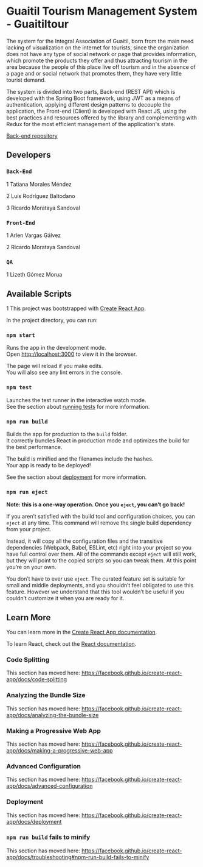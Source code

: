 # Guaitil Tourism Management System - Guaitiltour

The system for the Integral Association of Guaitil, born from the main need lacking of visualization on the internet for tourists, since the organization does not have any type of social network or page that provides information, which promote the products they offer and thus attracting tourism in the area because the people of this place live off tourism and in the absence of a page and or social network that promotes them, they have very little tourist demand.

The system is divided into two parts, Back-end (REST API) which is developed with the Spring Boot framework, using JWT as a means of authentication, applying different design patterns to decouple the application, the Front-end (Client) is developed with React JS, using the best practices and resources offered by the library and complementing with Redux for the most efficient management of the application's state.

[Back-end repository](https://github.com/Crowp/guaitil-server.git)

## Developers

### `Back-End`
1
Tatiana Morales Méndez

2
Luis Rodríguez Baltodano

3
Ricardo Morataya Sandoval


### `Front-End`
1
Arlen Vargas Gálvez

2
Ricardo Morataya Sandoval


### `QA`

1
Lizeth Gómez Morua


## Available Scripts

1
This project was bootstrapped with [Create React App](https://github.com/facebook/create-react-app).

In the project directory, you can run:

### `npm start`

Runs the app in the development mode.<br>
Open [http://localhost:3000](http://localhost:3000) to view it in the browser.

The page will reload if you make edits.<br>
You will also see any lint errors in the console.

### `npm test`

Launches the test runner in the interactive watch mode.<br>
See the section about [running tests](https://facebook.github.io/create-react-app/docs/running-tests) for more information.

### `npm run build`

Builds the app for production to the `build` folder.<br>
It correctly bundles React in production mode and optimizes the build for the best performance.

The build is minified and the filenames include the hashes.<br>
Your app is ready to be deployed!

See the section about [deployment](https://facebook.github.io/create-react-app/docs/deployment) for more information.

### `npm run eject`

**Note: this is a one-way operation. Once you `eject`, you can’t go back!**

If you aren’t satisfied with the build tool and configuration choices, you can `eject` at any time. This command will remove the single build dependency from your project.

Instead, it will copy all the configuration files and the transitive dependencies (Webpack, Babel, ESLint, etc) right into your project so you have full control over them. All of the commands except `eject` will still work, but they will point to the copied scripts so you can tweak them. At this point you’re on your own.

You don’t have to ever use `eject`. The curated feature set is suitable for small and middle deployments, and you shouldn’t feel obligated to use this feature. However we understand that this tool wouldn’t be useful if you couldn’t customize it when you are ready for it.

## Learn More

You can learn more in the [Create React App documentation](https://facebook.github.io/create-react-app/docs/getting-started).

To learn React, check out the [React documentation](https://reactjs.org/).

### Code Splitting

This section has moved here: https://facebook.github.io/create-react-app/docs/code-splitting

### Analyzing the Bundle Size

This section has moved here: https://facebook.github.io/create-react-app/docs/analyzing-the-bundle-size

### Making a Progressive Web App

This section has moved here: https://facebook.github.io/create-react-app/docs/making-a-progressive-web-app

### Advanced Configuration

This section has moved here: https://facebook.github.io/create-react-app/docs/advanced-configuration

### Deployment

This section has moved here: https://facebook.github.io/create-react-app/docs/deployment

### `npm run build` fails to minify

This section has moved here: https://facebook.github.io/create-react-app/docs/troubleshooting#npm-run-build-fails-to-minify
